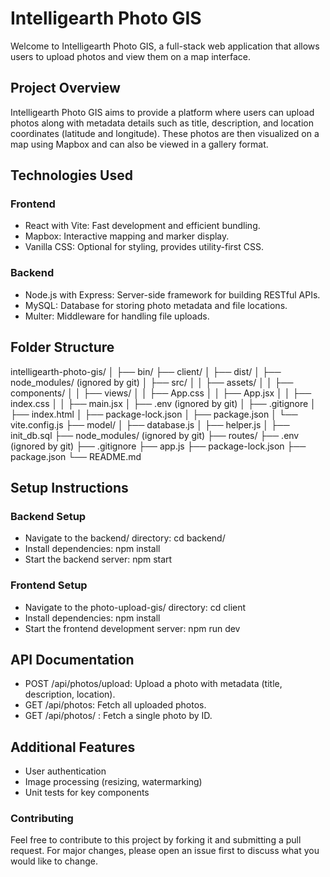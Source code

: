 # Intelligearth Photo GIS

Welcome to Intelligearth Photo GIS, a full-stack web application that allows users to upload photos and view them on a map interface.


## Project Overview

Intelligearth Photo GIS aims to provide a platform where users can upload photos along with metadata details such as title, description, and location coordinates (latitude and longitude). These photos are then visualized on a map using Mapbox and can also be viewed in a gallery format.

## Technologies Used

### Frontend
* React with Vite: Fast development and efficient bundling.
* Mapbox: Interactive mapping and marker display.
* Vanilla CSS: Optional for styling, provides utility-first CSS.

### Backend

* Node.js with Express: Server-side framework for building RESTful APIs.
* MySQL: Database for storing photo metadata and file locations.
* Multer: Middleware for handling file uploads.

## Folder Structure

intelligearth-photo-gis/
│
├── bin/
├── client/
│   ├── dist/
│   ├── node_modules/ (ignored by git)
│   ├── src/
│   │   ├── assets/
│   │   ├── components/
│   │   ├── views/
│   │   ├── App.css
│   │   ├── App.jsx
│   │   ├── index.css
│   │   ├── main.jsx
│   ├── .env (ignored by git)
│   ├── .gitignore
│   ├── index.html
│   ├── package-lock.json
│   ├── package.json
│   └── vite.config.js
├── model/
│   ├── database.js
│   ├── helper.js
│   ├── init_db.sql
├── node_modules/ (ignored by git)
├── routes/
├── .env (ignored by git)
├── .gitignore
├── app.js
├── package-lock.json
├── package.json
└── README.md


## Setup Instructions

### Backend Setup
* Navigate to the backend/ directory:
cd backend/
* Install dependencies:
npm install
* Start the backend server:
npm start

### Frontend Setup
* Navigate to the photo-upload-gis/ directory:
cd client
* Install dependencies:
npm install
* Start the frontend development server:
npm run dev

## API Documentation

* POST /api/photos/upload: Upload a photo with metadata (title, description, location).
* GET /api/photos: Fetch all uploaded photos.
* GET /api/photos/ : Fetch a single photo by ID.

## Additional Features
* User authentication
* Image processing (resizing, watermarking)
* Unit tests for key components

### Contributing
Feel free to contribute to this project by forking it and submitting a pull request. For major changes, please open an issue first to discuss what you would like to change.
